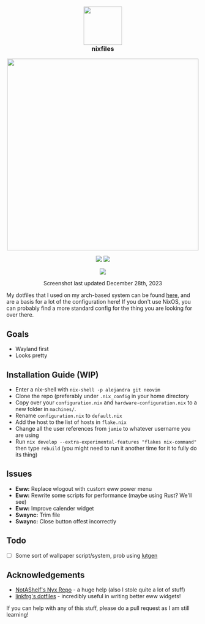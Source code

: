 <div align=center>
<h3>
  <img src="https://i.imgur.com/tSwLTKE.png" height="100"/>
  <br/>
  nixfiles
</h3>
</h2><img src="https://raw.githubusercontent.com/catppuccin/catppuccin/main/assets/palette/macchiato.png" width="500" />
<p></p>
  <img src="https://img.shields.io/github/stars/skiletro/nixfiles?color=f5c2e7&labelColor=303446&style=for-the-badge&logo=starship&logoColor=f5c2e7">
  <img src="https://img.shields.io/github/repo-size/skiletro/nixfiles?color=fab387&labelColor=303446&style=for-the-badge&logo=github&logoColor=fab387">
 <p></p>
 <img src="https://i.imgur.com/RoA2Ahq.png"></img>
 <p>Screenshot last updated December 28th, 2023</p>
</div>

My dotfiles that I used on my arch-based system can be found [here](https://github.com/skiletro/archfiles), and are a basis for a lot of the configuration here! If you don't use NixOS, you can probably find a more standard config for the thing you are looking for over there.

## Goals
- Wayland first
- Looks pretty

## Installation Guide (WIP)
- Enter a nix-shell with `nix-shell -p alejandra git neovim`
- Clone the repo (preferably under `.nix_config` in your home directory
- Copy over your `configuration.nix` and `hardware-configuration.nix` to a new folder in `machines/`.
- Rename `configuration.nix` to `default.nix`
- Add the host to the list of hosts in `flake.nix`
- Change all the user references from `jamie` to whatever username you are using
- Run `nix develop --extra-experimental-features "flakes nix-command"` then type `rebuild` (you might need to run it another time for it to fully do its thing)

## Issues
- **Eww:** Replace wlogout with custom eww power menu
- **Eww:** Rewrite some scripts for performance (maybe using Rust? We'll see)
- **Eww:** Improve calender widget
- **Swaync:** Trim file
- **Swaync:** Close button offest incorrectly

## Todo
- [ ] Some sort of wallpaper script/system, prob using [lutgen](https://github.com/ozwaldorf/lutgen-rs)

## Acknowledgements
- [NotAShelf's Nyx Repo](https://github.com/NotAShelf/nyx) - a huge help (also I stole quite a lot of stuff)
- [linkfrg's dotfiles](https://github.com/linkfrg/dotfiles) - incredibly useful in writing better eww widgets! 

If you can help with any of this stuff, please do a pull request as I am still learning!
